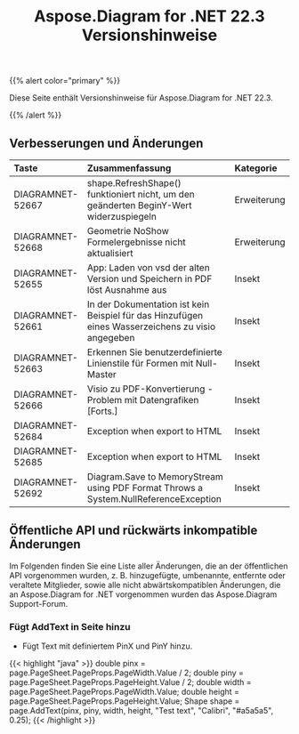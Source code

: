 ﻿---
title: Aspose.Diagram for .NET 22.3 Versionshinweise
type: docs
weight: 25
url: /de/net/aspose-diagram-for-net-22-3-release-notes/
---
{{% alert color="primary" %}} 

Diese Seite enthält Versionshinweise für Aspose.Diagram for .NET 22.3.

{{% /alert %}} 
## **Verbesserungen und Änderungen**

|**Taste**|**Zusammenfassung**|**Kategorie**|
|:- |:- |:- |
|DIAGRAMNET-52667|shape.RefreshShape() funktioniert nicht, um den geänderten BeginY-Wert widerzuspiegeln|Erweiterung|
|DIAGRAMNET-52668|Geometrie NoShow Formelergebnisse nicht aktualisiert|Erweiterung|
|DIAGRAMNET-52655|App: Laden von vsd der alten Version und Speichern in PDF löst Ausnahme aus|Insekt|
|DIAGRAMNET-52661|In der Dokumentation ist kein Beispiel für das Hinzufügen eines Wasserzeichens zu visio angegeben|Insekt|
|DIAGRAMNET-52663|Erkennen Sie benutzerdefinierte Linienstile für Formen mit Null-Master|Insekt|
|DIAGRAMNET-52666|Visio zu PDF-Konvertierung - Problem mit Datengrafiken [Forts.]|Insekt|
|DIAGRAMNET-52684|Exception when export to HTML|Insekt|
|DIAGRAMNET-52685|Exception when export to HTML|Insekt|
|DIAGRAMNET-52692|Diagram.Save to MemoryStream using PDF Format Throws a System.NullReferenceException|Insekt|

## **Öffentliche API und rückwärts inkompatible Änderungen**
Im Folgenden finden Sie eine Liste aller Änderungen, die an der öffentlichen API vorgenommen wurden, z. B. hinzugefügte, umbenannte, entfernte oder veraltete Mitglieder, sowie alle nicht abwärtskompatiblen Änderungen, die an Aspose.Diagram for .NET vorgenommen wurden das Aspose.Diagram Support-Forum.

### **Fügt AddText in Seite hinzu**
- Fügt Text mit definiertem PinX und PinY hinzu.

{{< highlight "java" >}}
double pinx = page.PageSheet.PageProps.PageWidth.Value / 2;
double piny = page.PageSheet.PageProps.PageHeight.Value / 2;
double width = page.PageSheet.PageProps.PageWidth.Value;
double height = page.PageSheet.PageProps.PageHeight.Value;
Shape shape = page.AddText(pinx, piny, width, height, "Test text", "Calibri", "#a5a5a5", 0.25);
{{< /highlight >}}
